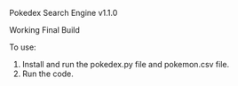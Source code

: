 Pokedex Search Engine v1.1.0

Working Final Build

To use:
1. Install and run the pokedex.py file and pokemon.csv file.
2. Run the code.
